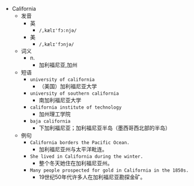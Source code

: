 - California
  - 发音
    - 英
      - `/,kælɪ'fɔ:njə/`
    - 美
      - `/,kælɪ'fɔnjə/`
  - 词义
    - n.
      - 加利福尼亚,加州
  - 短语
    - `university of california`
      - （美国）加利福尼亚大学 
    - `university of southern california`
      - 南加利福尼亚大学 
    - `california institute of technology`
      - 加州理工学院 
    - `baja california`
      - 下加利福尼亚；加利福尼亚半岛（墨西哥西北部的半岛） 
  - 例句
    - `California borders the Pacific Ocean.`
      - 加利福尼亚州与太平洋毗连。
    - `She lived in California during the winter.`
      - 整个冬天她住在加利福尼亚州。
    - `Many people prospected for gold in California in the 1850s.`
      - 19世纪50年代许多人在加利福尼亚勘探金矿。

